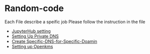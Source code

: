 # Random-code
Each File describe a speific job Please follow the instruction in the file

* [JupyterHub setting](https://github.com/mraufrufi/Random-code/blob/main/JupyterHub_setting.md)
* [Setting Up Private DNS](https://github.com/mraufrufi/Random-code/blob/main/SettingUp-Private-DNS.md)
* [Create Specific-DNS-for-Specific-Doamin](https://github.com/mraufrufi/Random-code/blob/main/Specific-DNS-for-Specific-Doamin.md)
* [Setting up Openkms](https://github.com/mraufrufi/Random-code/blob/main/SettingUp-openkm.md)
